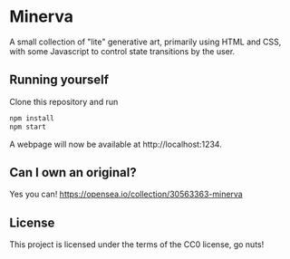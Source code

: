 # Minerva

A small collection of "lite" generative art, primarily using HTML and CSS, with some Javascript to control state transitions by the user.

## Running yourself

Clone this repository and run

```sh
npm install
npm start
```

A webpage will now be available at http://localhost:1234.

## Can I own an original?

Yes you can!
https://opensea.io/collection/30563363-minerva

## License

This project is licensed under the terms of the CC0 license, go nuts!
